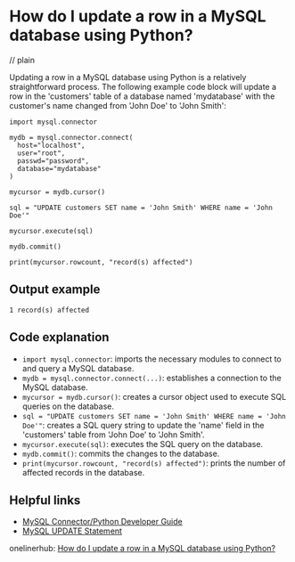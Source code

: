 # How do I update a row in a MySQL database using Python?
// plain

Updating a row in a MySQL database using Python is a relatively straightforward process. The following example code block will update a row in the 'customers' table of a database named 'mydatabase' with the customer's name changed from 'John Doe' to 'John Smith':

```
import mysql.connector

mydb = mysql.connector.connect(
  host="localhost",
  user="root",
  passwd="password",
  database="mydatabase"
)

mycursor = mydb.cursor()

sql = "UPDATE customers SET name = 'John Smith' WHERE name = 'John Doe'"

mycursor.execute(sql)

mydb.commit()

print(mycursor.rowcount, "record(s) affected")
```

## Output example

```
1 record(s) affected
```

## Code explanation

- `import mysql.connector`: imports the necessary modules to connect to and query a MySQL database.
- `mydb = mysql.connector.connect(...)`: establishes a connection to the MySQL database.
- `mycursor = mydb.cursor()`: creates a cursor object used to execute SQL queries on the database.
- `sql = "UPDATE customers SET name = 'John Smith' WHERE name = 'John Doe'"`: creates a SQL query string to update the 'name' field in the 'customers' table from 'John Doe' to 'John Smith'.
- `mycursor.execute(sql)`: executes the SQL query on the database.
- `mydb.commit()`: commits the changes to the database.
- `print(mycursor.rowcount, "record(s) affected")`: prints the number of affected records in the database.

## Helpful links
- [MySQL Connector/Python Developer Guide](https://dev.mysql.com/doc/connector-python/en/)
- [MySQL UPDATE Statement](https://www.w3schools.com/sql/sql_update.asp)

onelinerhub: [How do I update a row in a MySQL database using Python?](https://onelinerhub.com/python-mysql/how-do-i-update-a-row-in-a-mysql-database-using-python)
